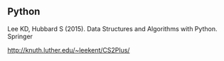 ## Python

Lee KD, Hubbard S (2015). Data Structures and Algorithms with Python. Springer

http://knuth.luther.edu/~leekent/CS2Plus/
